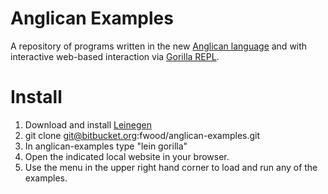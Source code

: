 # Anglican Examples

A repository of programs written in the new [Anglican language](https://bitbucket.org/dtolpin/embang/) and with interactive web-based interaction via [Gorilla REPL](http://gorilla-repl.org/). 

# Install

1. Download and install [Leinegen](http://leiningen.org/)
2. git clone git@bitbucket.org:fwood/anglican-examples.git
3. In anglican-examples type "lein gorilla"
4. Open the indicated local website in your browser.
5. Use the menu in the upper right hand corner to load and run any of the examples.